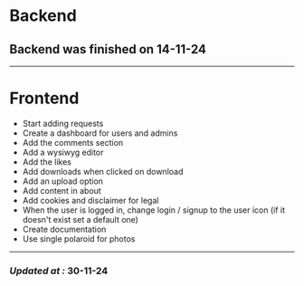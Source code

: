 # Backend

## Backend was finished on 14-11-24

---

# Frontend

- Start adding requests
- Create a dashboard for users and admins
- Add the comments section
- Add a wysiwyg editor
- Add the likes
- Add downloads when clicked on download
- Add an upload option
- Add content in about
- Add cookies and disclaimer for legal
- When the user is logged in, change login / signup to the user icon (if it doesn't exist set a default one)
- Create documentation
- Use single polaroid for photos

---

### **_Updated at :_** 30-11-24

